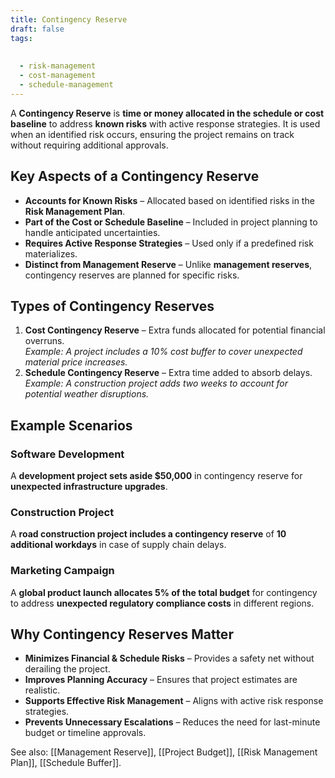 ```yaml
---
title: Contingency Reserve
draft: false
tags:
  
  
  - risk-management
  - cost-management
  - schedule-management
---
```


A **Contingency Reserve** is **time or money allocated in the schedule or cost baseline** to address **known risks** with active response strategies. It is used when an identified risk occurs, ensuring the project remains on track without requiring additional approvals.

## Key Aspects of a Contingency Reserve
- **Accounts for Known Risks** – Allocated based on identified risks in the **Risk Management Plan**.
- **Part of the Cost or Schedule Baseline** – Included in project planning to handle anticipated uncertainties.
- **Requires Active Response Strategies** – Used only if a predefined risk materializes.
- **Distinct from Management Reserve** – Unlike **management reserves**, contingency reserves are planned for specific risks.

## Types of Contingency Reserves
1. **Cost Contingency Reserve** – Extra funds allocated for potential financial overruns.  
   *Example: A project includes a 10% cost buffer to cover unexpected material price increases.*
2. **Schedule Contingency Reserve** – Extra time added to absorb delays.  
   *Example: A construction project adds two weeks to account for potential weather disruptions.*

## Example Scenarios

### **Software Development**
A **development project sets aside $50,000** in contingency reserve for **unexpected infrastructure upgrades**.

### **Construction Project**
A **road construction project includes a contingency reserve** of **10 additional workdays** in case of supply chain delays.

### **Marketing Campaign**
A **global product launch allocates 5% of the total budget** for contingency to address **unexpected regulatory compliance costs** in different regions.

## Why Contingency Reserves Matter
- **Minimizes Financial & Schedule Risks** – Provides a safety net without derailing the project.
- **Improves Planning Accuracy** – Ensures that project estimates are realistic.
- **Supports Effective Risk Management** – Aligns with active risk response strategies.
- **Prevents Unnecessary Escalations** – Reduces the need for last-minute budget or timeline approvals.

See also: [[Management Reserve]], [[Project Budget]], [[Risk Management Plan]], [[Schedule Buffer]].

